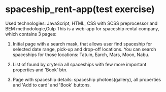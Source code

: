 # spaceship_rent-app(test exercise)
Used technologies: JavaScript, HTML, CSS with SCSS preprocessor and BEM methodologie,Gulp 
This is a web-app for spaceship rental company, which contains 3 pages:

1. Initial page with a search mask, that allows user find spaceship for selected date range, pick-up and drop-off locations.
You can search spaceships for those locations: Tatuin, Earch, Mars, Moon, Nabu.

2. List of found by cryteria all spaceships with few more important properties and 'Book' btn.

3. Page with spaceship details: spaceship photoes(gallery), all properties and 'Add to card' and 'Book' buttons.




